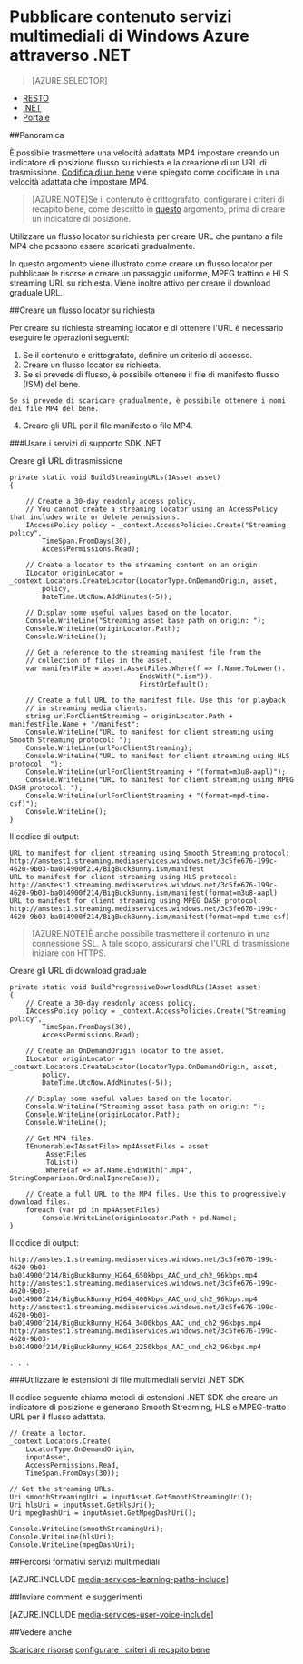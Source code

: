 <properties 
    pageTitle="Pubblicare contenuto servizi multimediali di Windows Azure attraverso .NET" 
    description="Informazioni su come creare un indicatore di posizione utilizzato per generare un URL di trasmissione. Esempi di codice scritto in c# e utilizzano Media Services SDK per .NET." 
    authors="juliako" 
    manager="erikre" 
    editor="" 
    services="media-services" 
    documentationCenter=""/>

<tags 
    ms.service="media-services" 
    ms.workload="media" 
    ms.tgt_pltfrm="na" 
    ms.devlang="na" 
    ms.topic="article" 
    ms.date="08/30/2016"
    ms.author="juliako"/>


# <a name="publish-azure-media-services-content-using-net"></a>Pubblicare contenuto servizi multimediali di Windows Azure attraverso .NET
 
> [AZURE.SELECTOR]
- [RESTO](media-services-rest-deliver-streaming-content.md)
- [.NET](media-services-deliver-streaming-content.md)
- [Portale](media-services-portal-publish.md)

##<a name="overview"></a>Panoramica

È possibile trasmettere una velocità adattata MP4 impostare creando un indicatore di posizione flusso su richiesta e la creazione di un URL di trasmissione. [Codifica di un bene](media-services-encode-asset.md) viene spiegato come codificare in una velocità adattata che impostare MP4. 

>[AZURE.NOTE]Se il contenuto è crittografato, configurare i criteri di recapito bene, come descritto in [questo](media-services-dotnet-configure-asset-delivery-policy.md) argomento, prima di creare un indicatore di posizione. 

Utilizzare un flusso locator su richiesta per creare URL che puntano a file MP4 che possono essere scaricati gradualmente.  

In questo argomento viene illustrato come creare un flusso locator per pubblicare le risorse e creare un passaggio uniforme, MPEG trattino e HLS streaming URL su richiesta. Viene inoltre attivo per creare il download graduale URL. 
     
##<a name="create-an-ondemand-streaming-locator"></a>Creare un flusso locator su richiesta

Per creare su richiesta streaming locator e di ottenere l'URL è necessario eseguire le operazioni seguenti:

   1. Se il contenuto è crittografato, definire un criterio di accesso.
   2. Creare un flusso locator su richiesta.
   3. Se si prevede di flusso, è possibile ottenere il file di manifesto flusso (ISM) del bene. 
        
    Se si prevede di scaricare gradualmente, è possibile ottenere i nomi dei file MP4 del bene.  
   4. Creare gli URL per il file manifesto o file MP4. 
   

###<a name="use-media-services-net-sdk"></a>Usare i servizi di supporto SDK .NET 

Creare gli URL di trasmissione 

    private static void BuildStreamingURLs(IAsset asset)
    {
    
        // Create a 30-day readonly access policy. 
        // You cannot create a streaming locator using an AccessPolicy that includes write or delete permissions.
        IAccessPolicy policy = _context.AccessPolicies.Create("Streaming policy",
            TimeSpan.FromDays(30),
            AccessPermissions.Read);
    
        // Create a locator to the streaming content on an origin. 
        ILocator originLocator = _context.Locators.CreateLocator(LocatorType.OnDemandOrigin, asset,
            policy,
            DateTime.UtcNow.AddMinutes(-5));
    
        // Display some useful values based on the locator.
        Console.WriteLine("Streaming asset base path on origin: ");
        Console.WriteLine(originLocator.Path);
        Console.WriteLine();
    
        // Get a reference to the streaming manifest file from the  
        // collection of files in the asset. 
        var manifestFile = asset.AssetFiles.Where(f => f.Name.ToLower().
                                    EndsWith(".ism")).
                                    FirstOrDefault();
        
        // Create a full URL to the manifest file. Use this for playback
        // in streaming media clients. 
        string urlForClientStreaming = originLocator.Path + manifestFile.Name + "/manifest";
        Console.WriteLine("URL to manifest for client streaming using Smooth Streaming protocol: ");
        Console.WriteLine(urlForClientStreaming);
        Console.WriteLine("URL to manifest for client streaming using HLS protocol: ");
        Console.WriteLine(urlForClientStreaming + "(format=m3u8-aapl)");
        Console.WriteLine("URL to manifest for client streaming using MPEG DASH protocol: ");
        Console.WriteLine(urlForClientStreaming + "(format=mpd-time-csf)"); 
        Console.WriteLine();
    }

Il codice di output:
    
    URL to manifest for client streaming using Smooth Streaming protocol:
    http://amstest1.streaming.mediaservices.windows.net/3c5fe676-199c-4620-9b03-ba014900f214/BigBuckBunny.ism/manifest
    URL to manifest for client streaming using HLS protocol:
    http://amstest1.streaming.mediaservices.windows.net/3c5fe676-199c-4620-9b03-ba014900f214/BigBuckBunny.ism/manifest(format=m3u8-aapl)
    URL to manifest for client streaming using MPEG DASH protocol:
    http://amstest1.streaming.mediaservices.windows.net/3c5fe676-199c-4620-9b03-ba014900f214/BigBuckBunny.ism/manifest(format=mpd-time-csf)
    

>[AZURE.NOTE]È anche possibile trasmettere il contenuto in una connessione SSL. A tale scopo, assicurarsi che l'URL di trasmissione iniziare con HTTPS. 

Creare gli URL di download graduale 

    private static void BuildProgressiveDownloadURLs(IAsset asset)
    {
        // Create a 30-day readonly access policy. 
        IAccessPolicy policy = _context.AccessPolicies.Create("Streaming policy",
            TimeSpan.FromDays(30),
            AccessPermissions.Read);
    
        // Create an OnDemandOrigin locator to the asset. 
        ILocator originLocator = _context.Locators.CreateLocator(LocatorType.OnDemandOrigin, asset,
            policy,
            DateTime.UtcNow.AddMinutes(-5));
    
        // Display some useful values based on the locator.
        Console.WriteLine("Streaming asset base path on origin: ");
        Console.WriteLine(originLocator.Path);
        Console.WriteLine();
    
        // Get MP4 files.
        IEnumerable<IAssetFile> mp4AssetFiles = asset
            .AssetFiles
            .ToList()
            .Where(af => af.Name.EndsWith(".mp4", StringComparison.OrdinalIgnoreCase));
                
        // Create a full URL to the MP4 files. Use this to progressively download files.
        foreach (var pd in mp4AssetFiles)
            Console.WriteLine(originLocator.Path + pd.Name);
    }

Il codice di output:
    
    http://amstest1.streaming.mediaservices.windows.net/3c5fe676-199c-4620-9b03-ba014900f214/BigBuckBunny_H264_650kbps_AAC_und_ch2_96kbps.mp4
    http://amstest1.streaming.mediaservices.windows.net/3c5fe676-199c-4620-9b03-ba014900f214/BigBuckBunny_H264_400kbps_AAC_und_ch2_96kbps.mp4
    http://amstest1.streaming.mediaservices.windows.net/3c5fe676-199c-4620-9b03-ba014900f214/BigBuckBunny_H264_3400kbps_AAC_und_ch2_96kbps.mp4
    http://amstest1.streaming.mediaservices.windows.net/3c5fe676-199c-4620-9b03-ba014900f214/BigBuckBunny_H264_2250kbps_AAC_und_ch2_96kbps.mp4
    
    . . . 

###<a name="use-media-services-net-sdk-extensions"></a>Utilizzare le estensioni di file multimediali servizi .NET SDK

Il codice seguente chiama metodi di estensioni .NET SDK che creare un indicatore di posizione e generano Smooth Streaming, HLS e MPEG-tratto URL per il flusso adattata.

    // Create a loctor.
    _context.Locators.Create(
        LocatorType.OnDemandOrigin,
        inputAsset,
        AccessPermissions.Read,
        TimeSpan.FromDays(30));
    
    // Get the streaming URLs.
    Uri smoothStreamingUri = inputAsset.GetSmoothStreamingUri();
    Uri hlsUri = inputAsset.GetHlsUri();
    Uri mpegDashUri = inputAsset.GetMpegDashUri();
    
    Console.WriteLine(smoothStreamingUri);
    Console.WriteLine(hlsUri);
    Console.WriteLine(mpegDashUri);


##<a name="media-services-learning-paths"></a>Percorsi formativi servizi multimediali

[AZURE.INCLUDE [media-services-learning-paths-include](../../includes/media-services-learning-paths-include.md)]

##<a name="provide-feedback"></a>Inviare commenti e suggerimenti

[AZURE.INCLUDE [media-services-user-voice-include](../../includes/media-services-user-voice-include.md)]

##<a name="see-also"></a>Vedere anche

[Scaricare risorse](media-services-deliver-asset-download.md)
[configurare i criteri di recapito bene](media-services-dotnet-configure-asset-delivery-policy.md)
